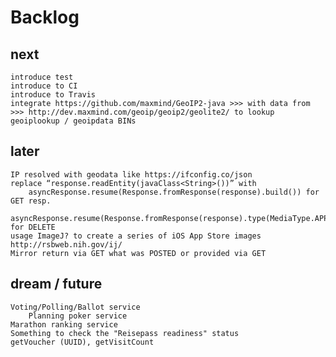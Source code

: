 # Backlog

## next
    introduce test
    introduce to CI
    introduce to Travis
    integrate https://github.com/maxmind/GeoIP2-java >>> with data from >>> http://dev.maxmind.com/geoip/geoip2/geolite2/ to lookup geoiplookup / geoipdata BINs

## later
    IP resolved with geodata like https://ifconfig.co/json 
    replace “response.readEntity(javaClass<String>())” with
        asyncResponse.resume(Response.fromResponse(response).build()) for GET resp.
        asyncResponse.resume(Response.fromResponse(response).type(MediaType.APPLICATION_JSON_TYPE).build()) for DELETE
    usage ImageJ? to create a series of iOS App Store images http://rsbweb.nih.gov/ij/
	Mirror return via GET what was POSTED or provided via GET
## dream / future
    Voting/Polling/Ballot service
        Planning poker service
    Marathon ranking service
    Something to check the "Reisepass readiness" status
    getVoucher (UUID), getVisitCount


